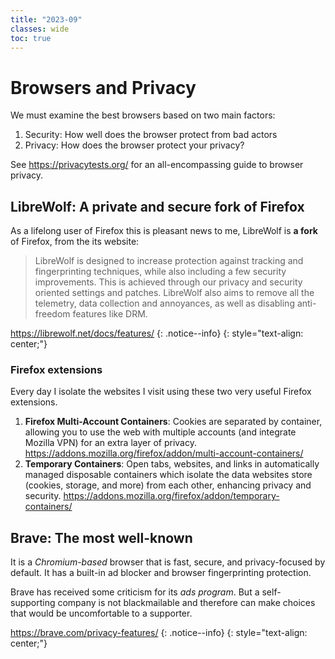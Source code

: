 ```yaml
---
title: "2023-09"
classes: wide
toc: true
---
```


# Browsers and Privacy

We must examine the best browsers based on two main factors:

1. Security: How well does the browser protect from bad actors
2. Privacy: How does the browser protect your privacy?

See <https://privacytests.org/> for an all-encompassing guide to browser privacy.

## LibreWolf: A private and secure fork of Firefox

As a lifelong user of Firefox this is pleasant news to me, LibreWolf is **a fork** of Firefox, from the its website:

> LibreWolf is designed to increase protection against tracking and fingerprinting techniques, while also including a few security improvements. This is achieved through our privacy and security oriented settings and patches. LibreWolf also aims to remove all the telemetry, data collection and annoyances, as well as disabling anti-freedom features like DRM.

<https://librewolf.net/docs/features/>
{: .notice--info}
{: style="text-align: center;"}

### Firefox extensions

Every day I isolate the websites I visit using these two very useful Firefox extensions.

1. **Firefox Multi-Account Containers**: Cookies are separated by container, allowing you to use the web with multiple accounts (and integrate Mozilla VPN) for an extra layer of privacy. <https://addons.mozilla.org/firefox/addon/multi-account-containers/>
2. **Temporary Containers**: Open tabs, websites, and links in automatically managed disposable containers which isolate the data websites store (cookies, storage, and more) from each other, enhancing privacy and security. <https://addons.mozilla.org/firefox/addon/temporary-containers/>

## Brave: The most well-known

It is a _Chromium-based_ browser that is fast, secure, and privacy-focused by default. It has a built-in ad blocker and browser fingerprinting protection.

Brave has received some criticism for its _ads program_. But a self-supporting company is not blackmailable and therefore can make choices that would be uncomfortable to a supporter.

<https://brave.com/privacy-features/>
{: .notice--info}
{: style="text-align: center;"}